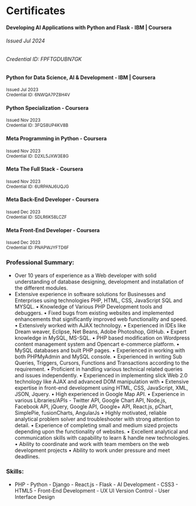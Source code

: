 # Certificates

#### Developing AI Applications with Python and Flask - IBM | Coursera
  ###### Issued Jul 2024<br />
  ###### Credential ID: FPFTGDUBN7GK

#### Python for Data Science, AI & Development - IBM | Coursera
  <sup>Issued Jul 2023<br />
  Credential ID: 6NWQA7PZ8H4V</sup>

#### Python Specialization - Coursera
  <sup>Issued Nov 2023<br />
  Credential ID: 3FQS8UP4KV8B</sup>

#### Meta Programming in Python - Coursera
  <sup>Issued Nov 2023<br />
  Credential ID: D2XL5JXW3E8G</sup>

#### Meta The Full Stack - Coursera
  <sup>Issued Nov 2023<br />
  Credential ID: 6URPANJ6UQJG</sup>

#### Meta Back-End Developer - Coursera
  <sup>Issued Dec 2023<br />
  Credential ID: SDLR6K58LCZF</sup>

#### Meta Front-End Developer - Coursera
  <sup>Issued Dec 2023<br />
  Credential ID: PNAPWJYFTD6F</sup>
  
### Professional Summary:
- Over 10 years of experience as a Web developer with solid understanding of database designing, development and installation of the different modules.
- Extensive experience in software solutions for Businesses and Enterprises using technologies PHP, HTML, CSS, JavaScript SQL and MYSQL.
•	Knowledge of Various PHP Development tools and debuggers.
•	Fixed bugs from existing websites and implemented enhancements that significantly improved web functionality and speed.
•	Extensively worked with AJAX technology.
•	Experienced in IDEs like Dream weaver, Eclipse, Net Beans, Adobe Photoshop, GitHub.
•	Expert knowledge in MySQL, MS-SQL.
•	PHP based modification on Wordpress content management system and Opencart e-commerce platform.
•	MySQL databases and built PHP pages.
•	Experienced in working with both PHPMyAdmin and MySQL console.
•	Experienced in writing Sub Queries, Triggers, Cursors, Functions and Transactions according to the requirement.
•	Proficient in handling various technical related queries and issues independently.
•	Experienced in implementing slick Web 2.0 technology like AJAX and advanced DOM manipulation with
•	Extensive expertise in front-end development using HTML, CSS, JavaScript, XML, JSON, Jquery.
•	High experienced in Google Map API.
•	Experience in various Libraries/APIs -  Twitter API, Google Chart API, Node.js, Facebook API, jQuery, Google API, Google+ API, React.js, pChart, SimplePie, fusionCharts, AngularJs
•	Highly motivated, reliable analytical problem solver and troubleshooter with strong attention to detail.
•	Experience of completing small and medium sized projects depending upon the functionality of websites.
•	Excellent analytical and communication skills with capability to learn & handle new technologies.
•	Ability to coordinate and work with team members on the web development projects
•	Ability to work under pressure and meet deadlines.

### Skills:
- PHP - Python - Django - React.js - Flask - AI Development - CSS3 - HTML5 - Front-End Development - UX UI  Version Control - User Interface Design  
